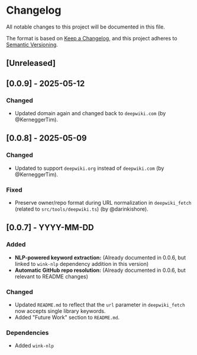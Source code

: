 # Changelog

All notable changes to this project will be documented in this file.

The format is based on [Keep a Changelog](https://keepachangelog.com/en/1.0.0/),
and this project adheres to [Semantic Versioning](https://semver.org/spec/v2.0.0.html).

## [Unreleased]

## [0.0.9] - 2025-05-12

### Changed
- Updated domain again and changed back to `deepwiki.com` (by @KerneggerTim).

## [0.0.8] - 2025-05-09

### Changed
- Updated to support `deepwiki.org` instead of `deepwiki.com` (by @KerneggerTim).

### Fixed
- Preserve owner/repo format during URL normalization in `deepwiki_fetch` (related to `src/tools/deepwiki.ts`) (by @darinkishore).

## [0.0.7] - YYYY-MM-DD

### Added
- **NLP-powered keyword extraction:** (Already documented in 0.0.6, but linked to `wink-nlp` dependency addition in this version)
- **Automatic GitHub repo resolution:** (Already documented in 0.0.6, but relevant to README changes)

### Changed
- Updated `README.md` to reflect that the `url` parameter in `deepwiki_fetch` now accepts single library keywords.
- Added "Future Work" section to `README.md`.

### Dependencies
- Added `wink-nlp`
